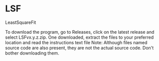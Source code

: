 # LSF
LeastSquareFit

To download the program, go to Releases, click on the latest release and select LSFvx.y.z.zip. One downloaded, extract the files to your preferred location and read the instructions text file
Note: Although files named source code are also present, they are not the actual source code. Don't bother downloading them.
